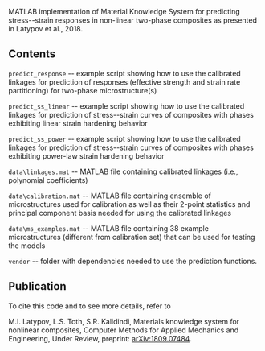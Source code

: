 MATLAB implementation of Material Knowledge System for predicting stress--strain responses in non-linear two-phase composites as presented in Latypov et al., 2018. 

## Contents

`predict_response` -- example script showing how to use the calibrated linkages for prediction of responses (effective strength and strain rate partitioning) for two-phase microstructure(s) 

`predict_ss_linear` -- example script showing how to use the calibrated linkages for prediction of stress--strain curves of composites with phases exhibiting linear strain hardening behavior

`predict_ss_power` -- example script showing how to use the calibrated linkages for prediction of stress--strain curves of composites with phases exhibiting power-law strain hardening behavior

`data\linkages.mat` -- MATLAB file containing calibrated linkages (i.e., polynomial coefficients)

`data\calibration.mat` -- MATLAB file containing ensemble of microstructures used for calibration as well as their 2-point statistics and principal component basis needed for using the calibrated linkages

`data\ms_examples.mat` -- MATLAB file containing 38 example microstructures (different from calibration set) that can be used for testing the models

`vendor` -- folder with dependencies needed to use the prediction functions. 

## Publication

To cite this code and to see more details, refer to

M.I. Latypov, L.S. Toth, S.R. Kalidindi, Materials knowledge system for nonlinear composites, Computer Methods for Applied Mechanics and Engineering, Under Review, preprint: [arXiv:1809.07484](https://arxiv.org/abs/1809.07484).
